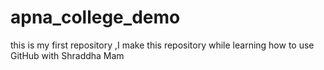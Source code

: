 # apna_college_demo
this is my first repository ,I make this repository while learning how to use GitHub with Shraddha Mam

